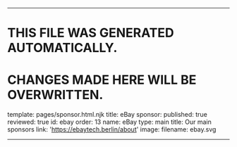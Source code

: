 ----

# THIS FILE WAS GENERATED AUTOMATICALLY.
# CHANGES MADE HERE WILL BE OVERWRITTEN.

template: pages/sponsor.html.njk
title: eBay
sponsor:
  published: true
  reviewed: true
  id: ebay
  order: 13
  name: eBay
  type: main
  title: Our main sponsors
  link: 'https://ebaytech.berlin/about'
  image:
    filename: ebay.svg

----

 
